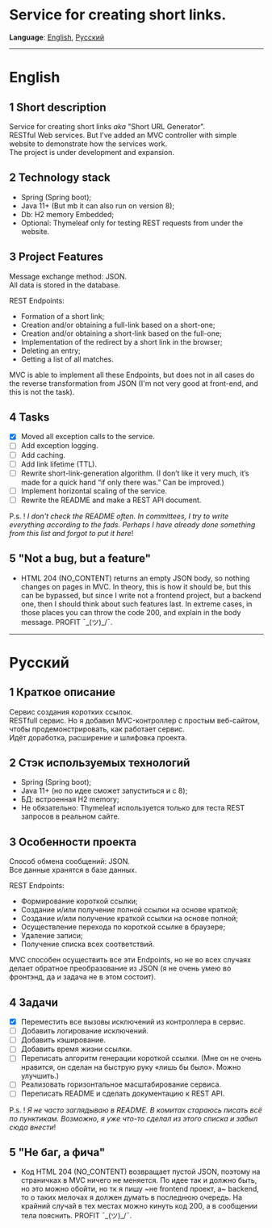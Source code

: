 # Service for creating short links.

**Language**: 
[English](#English),
[Русский](#Русский)
____
# English

## 1 Short description
Service for creating short links _aka_ "Short URL Generator".  
RESTful Web services. But I've added an MVC controller with simple website to demonstrate how the services work.  
The project is under development and expansion.

## 2 Technology stack 
- Spring (Spring boot);
- Java 11+ (But mb it can also run on version 8);
- Db: H2 memory Embedded;
- Оptional: Thymeleaf only for testing REST requests from under the website.

## 3 Project Features
Message exchange method: JSON.  
All data is stored in the database.

REST Endpoints:
- Formation of a short link;
- Creation and/or obtaining a full-link based on a short-one;
- Creation and/or obtaining a short-link based on the full-one;
- Implementation of the redirect by a short link in the browser;
- Deleting an entry;
- Getting a list of all matches.

MVC is able to implement all these Endpoints, but does not in all cases do the reverse transformation from JSON (I'm not very good at front-end, and this is not the task).

## 4 Tasks
- [X] Moved all exception calls to the service.
- [ ] Add exception logging.
- [ ] Add caching.
- [ ] Add link lifetime (TTL).
- [ ] Rewrite short-link-generation algorithm. (I don’t like it very much, it’s made for a quick hand “if only there was.” Can be improved.)
- [ ] Implement horizontal scaling of the service.
- [ ] Rewrite the README and make a REST API document.

P.s. ! _I don't check the README often. In committees, I try to write everything according to the fads. Perhaps I have already done something from this list and forgot to put it here_!

## 5 "Not a bug, but a feature"
- HTML 204 (NO_CONTENT) returns an empty JSON body, so nothing changes on pages in MVC. In theory, this is how it should be, but this can be bypassed, but since I write not a frontend project, but a backend one, then I should think about such features last. In extreme cases, in those places you can throw the code 200, and explain in the body message. PROFIT ¯\_(ツ)_/¯.
____
# Русский

## 1 Краткое описание
Сервис создания коротких ссылок.  
RESTfull сервис. Но я добавил MVC-контроллер с простым веб-сайтом, чтобы продемонстрировать, как работает сервис.  
Идёт доработка, расширение и шлифовка проекта.

## 2 Стэк используемых технологий
- Spring (Spring boot);
- Java 11+ (но по идее сможет запуститься и с 8);
- БД: встроенная H2 memory;
- Не обязательно: Thymeleaf используется только для теста REST запросов в реальном сайте.

## 3 Особенности проекта
Способ обмена сообщений: JSON.  
Все данные хранятся в базе данных.

REST Endpoints: 
-	Формирование короткой ссылки; 
-	Создание и/или получение полной ссылки на основе краткой;
-	Создание и/или получение краткой ссылки на основе полной;
-	Осуществление перехода по короткой ссылке в браузере;
-	Удаление записи;
-	Получение списка всех соответствий.

MVC способен осуществить все эти Endpoints, но не во всех случаях делает обратное преобразование из JSON (я не очень умею во фронтэнд, да и задача не в этом состоит).

## 4 Задачи
- [X] Переместить все вызовы исключений из контроллера в сервис.
- [ ] Добавить логирование исключений. 
- [ ] Добавить кэширование. 
- [ ] Добавить время жизни ссылки. 
- [ ] Переписать алгоритм генерации короткой ссылки. (Мне он не очень нравится, он сделан на быструю руку «лишь бы было». Можно улучшить.) 
- [ ] Реализовать горизонтальное масштабирование сервиса. 
- [ ] Переписать README и сделать документацию к REST API.

P.s. ! _Я не часто заглядываю в README. В комитах стараюсь писать всё по пунктикам. Возможно, я уже что-то сделал из этого списка и забыл сюда внести_!

## 5 "Не баг, а фича"
- Код HTML 204 (NO_CONTENT) возвращает пустой JSON, поэтому на страничках в MVC ничего не меняется. По идее так и должно быть, но это можно обойти, но тк я пишу ~не frontend проект, а~ backend, то о таких мелочах я должен думать в последнюю очередь. На крайний случай в тех местах можно кинуть код 200, а в сообщении тела пояснить. PROFIT ¯\_(ツ)_/¯.

